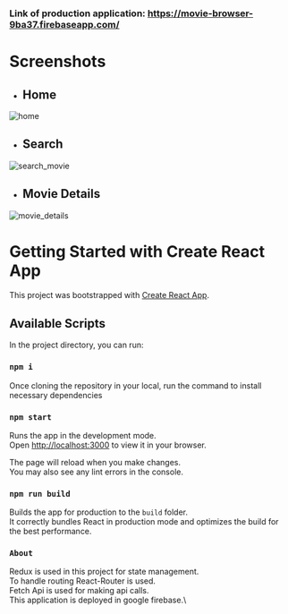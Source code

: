 ### Link of production application: https://movie-browser-9ba37.firebaseapp.com/

# Screenshots
* ## Home
![home](https://github.com/shubhamaswal7/MovieBrowser/assets/110021551/dce5f822-a2a4-4358-82cc-9a1c3d18a121)
* ## Search
![search_movie](https://github.com/shubhamaswal7/MovieBrowser/assets/110021551/3ad970cd-1e1c-42b6-93ff-a7ace04300ae)
* ## Movie Details
![movie_details](https://github.com/shubhamaswal7/MovieBrowser/assets/110021551/39cd021f-4cc1-410d-80c0-ea5762ef9759)


# Getting Started with Create React App

This project was bootstrapped with [Create React App](https://github.com/facebook/create-react-app).

## Available Scripts

In the project directory, you can run:

### `npm i`

Once cloning the repository in your local, run the command to install necessary dependencies

### `npm start`

Runs the app in the development mode.\
Open [http://localhost:3000](http://localhost:3000) to view it in your browser.

The page will reload when you make changes.\
You may also see any lint errors in the console.


### `npm run build`

Builds the app for production to the `build` folder.\
It correctly bundles React in production mode and optimizes the build for the best performance.

### `About`

Redux is used in this project for state management.\
To handle routing React-Router is used.\
Fetch Api is used for making api calls.\
This application is deployed in google firebase.\

